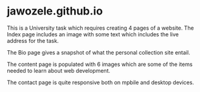 # jawozele.github.io

This is a University task which requires creating 4 pages of a website.
The Index page includes an image with some text 
which includes the live address for the task.

The Bio page gives a snapshot of what the personal collection site entail.

The content page is populated with 6 images which are some of the items needed to learn about web development.

The contact page is quite responsive both on mpbile and desktop devices.
